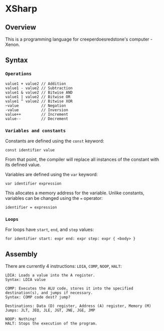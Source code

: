 # XSharp
## Overview
This is a programming language for creeperdoesredstone's computer - Xenon.

## Syntax
### `Operations`
```
value1 + value2 // Addition
value1 - value2 // Subtraction
value1 & value2 // Bitwise AND
value1 | value2 // Bitwise OR
value1 ^ value2 // Bitwise XOR
~value          // Negation
-value          // Inversion
value++         // Increment
value--         // Decrement
```

### `Variables and constants`
Constants are defined using the `const` keyword:
```
const identifier value
```
From that point, the compiler will replace all instances of the constant with its defined value.

Variables are defined using the `var` keyword:
```
var identifier expression
```
This allocates a memory address for the variable.
Unlike constants, variables can be changed using the `=` operator:
```
identifier = expression
```

### `Loops`
For loops have `start`, `end`, and `step` values:
```
for identifier start: expr end: expr step: expr { <body> }
```

## Assembly
There are currently 4 instructions: `LDIA`, `COMP`, `NOOP`, `HALT`:
```
LDIA: Loads a value into the A register.
Syntax: LDIA value
```
```
COMP: Executes the ALU code, stores it into the specified destination(s), and jumps if necessary.
Syntax: COMP code dest? jump?

Destinations: Data (D) register, Address (A) register, Memory (M)
Jumps: JLT, JEQ, JLE, JGT, JNE, JGE, JMP
```
```
NOOP: Nothing!
HALT: Stops the execution of the program.
```
